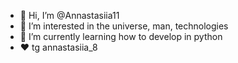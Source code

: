 - 👋 Hi, I’m @Annastasiia11
- 👀 I’m interested in the universe, man, technologies
- 🌱 I’m currently learning how to develop in python
- ❤
tg annastasiia_8
<!---
Annastasiia11/Annastasiia11 is a ✨ special ✨ repository because its `README.md` (this file) appears on your GitHub profile.
You can click the Preview link to take a look at your changes.
--->
